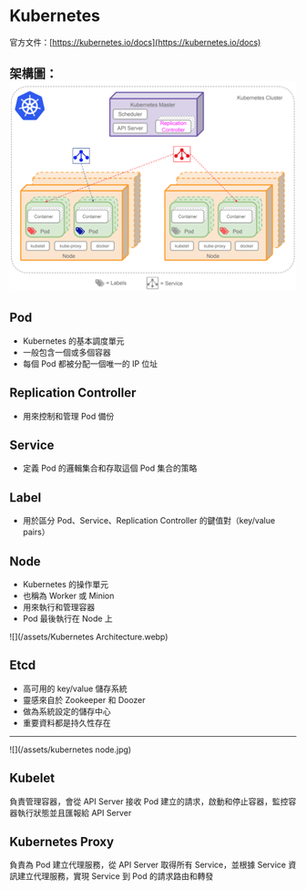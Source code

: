 # Kubernetes

官方文件：[https://kubernetes.io/docs](https://kubernetes.io/docs)

## 架構圖：![](/assets/01d38243-e5ab-4c0f-9e64-dd980f33fd8a.png)

## Pod

* Kubernetes 的基本調度單元
* 一般包含一個或多個容器
* 每個 Pod 都被分配一個唯一的 IP 位址

## Replication Controller

* 用來控制和管理 Pod 備份

## Service

* 定義 Pod 的邏輯集合和存取這個 Pod 集合的策略

## Label

* 用於區分 Pod、Service、Replication Controller 的鍵值對（key/value pairs）

## Node

* Kubernetes 的操作單元
* 也稱為 Worker 或 Minion
* 用來執行和管理容器
* Pod 最後執行在 Node 上

![](/assets/Kubernetes Architecture.webp)

## Etcd

* 高可用的 key/value 儲存系統
* 靈感來自於 Zookeeper 和 Doozer
* 做為系統設定的儲存中心
* 重要資料都是持久性存在

---

![](/assets/kubernetes node.jpg)

## Kubelet

負責管理容器，會從 API Server 接收 Pod 建立的請求，啟動和停止容器，監控容器執行狀態並且匯報給 API Server

## Kubernetes Proxy

負責為 Pod 建立代理服務，從 API Server 取得所有 Service，並根據 Service 資訊建立代理服務，實現 Service 到 Pod 的請求路由和轉發


